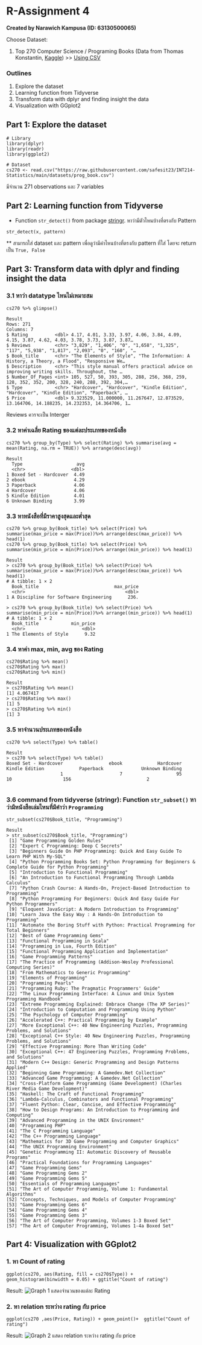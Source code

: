 # R-Assignment 4

**Created by Narawich Kampusa (ID: 63130500065)**

Choose Dataset:
1. Top 270 Computer Science / Programing Books (Data from Thomas Konstantin, [Kaggle](https://www.kaggle.com/thomaskonstantin/top-270-rated-computer-science-programing-books)) >> [Using CSV](https://raw.githubusercontent.com/safesit23/INT214-Statistics/main/datasets/prog_book.csv)

### Outlines
1. Explore the dataset
2. Learning function from Tidyverse
3. Transform data with dplyr and finding insight the data
4. Visualization with GGplot2

## Part 1: Explore the dataset

```
# Library
library(dplyr)
library(readr)      
library(ggplot2)

# Dataset
cs270 <- read.csv("https://raw.githubusercontent.com/safesit23/INT214-Statistics/main/datasets/prog_book.csv")
```
มีจำนวน 271 observations และ 7 variables

## Part 2: Learning function from Tidyverse
- Function `str_detect()` from package [stringr](https://www.rdocumentation.org/packages/stringr/versions/1.4.0). หาว่ามีตัวไหนบ้างที่ตรงกับ Pattern
```
str_detect(x, pattern)
```
** สามารถใส่ dataset และ pattern เพื่อดูว่ามีค่าไหนบ้างที่ตรงกับ pattern ที่ใส่ โดยจะ return เป็น `True, False`

## Part 3: Transform data with dplyr and finding insight the data
### 3.1 หาว่า datatype ไหนไม่เหมาะสม
```
cs270 %>% glimpse()
```
```
Result
Rows: 271
Columns: 7
$ Rating          <dbl> 4.17, 4.01, 3.33, 3.97, 4.06, 3.84, 4.09, 4.15, 3.87, 4.62, 4.03, 3.78, 3.73, 3.87, 3.87…
$ Reviews         <chr> "3,829", "1,406", "0", "1,658", "1,325", "117", "5,938", "1,817", "2,093", "0", "160", "…
$ Book_title      <chr> "The Elements of Style", "The Information: A History, a Theory, a Flood", "Responsive We…
$ Description     <chr> "This style manual offers practical advice on improving writing skills. Throughout, the …
$ Number_Of_Pages <int> 105, 527, 50, 393, 305, 288, 256, 368, 259, 128, 352, 352, 200, 328, 240, 288, 392, 304,…
$ Type            <chr> "Hardcover", "Hardcover", "Kindle Edition", "Hardcover", "Kindle Edition", "Paperback", …
$ Price           <dbl> 9.323529, 11.000000, 11.267647, 12.873529, 13.164706, 14.188235, 14.232353, 14.364706, 1…
```
Reviews ควรจะเป็น Interger

### 3.2 หาค่าเฉลี่ย Rating ของแต่ละประเภทของหนังสือ
```
cs270 %>% group_by(Type) %>% select(Rating) %>% summarise(avg = mean(Rating, na.rm = TRUE)) %>% arrange(desc(avg))
```
```
Result
  Type                    avg
  <chr>                 <dbl>
1 Boxed Set - Hardcover  4.49
2 ebook                  4.29
3 Paperback              4.06
4 Hardcover              4.06
5 Kindle Edition         4.01
6 Unknown Binding        3.99
```

### 3.3 หาหนังสือที่มีราคาสูงสุดและต่ำสุด
```
cs270 %>% group_by(Book_title) %>% select(Price) %>% summarise(max_price = max(Price))%>% arrange(desc(max_price)) %>% head(1)
cs270 %>% group_by(Book_title) %>% select(Price) %>% summarise(min_price = min(Price))%>% arrange((min_price)) %>% head(1)
```
```
Result
> cs270 %>% group_by(Book_title) %>% select(Price) %>% summarise(max_price = max(Price))%>% arrange(desc(max_price)) %>% head(1)
# A tibble: 1 × 2
  Book_title                            max_price
  <chr>                                     <dbl>
1 A Discipline for Software Engineering      236.

> cs270 %>% group_by(Book_title) %>% select(Price) %>% summarise(min_price = min(Price))%>% arrange((min_price)) %>% head(1)
# A tibble: 1 × 2
  Book_title            min_price
  <chr>                     <dbl>
1 The Elements of Style      9.32
```

### 3.4 หาค่า max, min, avg ของ Rating
```
cs270$Rating %>% mean()
cs270$Rating %>% max()
cs270$Rating %>% min()
```
```
Result
> cs270$Rating %>% mean()
[1] 4.067417
> cs270$Rating %>% max()
[1] 5
> cs270$Rating %>% min()
[1] 3
```

### 3.5 หาจำนวนประเภทของหนังสือ
```
cs270 %>% select(Type) %>% table()
```
```
Result
> cs270 %>% select(Type) %>% table()
Boxed Set - Hardcover                 ebook             Hardcover        Kindle Edition             Paperback              Unknown Binding 
                    1                     7                    95                    10                   156                            2 
                    
```

### 3.6 command from tidyverse (stringr): Function ``str_subset()`` หาว่ามีหนังสือเล่มไหนที่มีคำว่า ``Programming``
```
str_subset(cs270$Book_title, "Programming")
```
```
Result
> str_subset(cs270$Book_title, "Programming")
 [1] "Game Programming Golden Rules"                                                                         
 [2] "Expert C Programming: Deep C Secrets"                                                                  
 [3] "Beginners Guide On PHP Programming: Quick And Easy Guide To Learn PHP With My-SQL"                     
 [4] "Python Programming Books Set: Python Programming for Beginners & Complete Guide for Python Programming"
 [5] "Introduction to Functional Programming"                                                                
 [6] "An Introduction to Functional Programming Through Lambda Calculus"                                     
 [7] "Python Crash Course: A Hands-On, Project-Based Introduction to Programming"                            
 [8] "Python Programming For Beginners: Quick And Easy Guide For Python Programmers"                         
 [9] "Eloquent JavaScript: A Modern Introduction to Programming"                                             
[10] "Learn Java the Easy Way : A Hands-On Introduction to Programming"                                      
[11] "Automate the Boring Stuff with Python: Practical Programming for Total Beginners"                      
[12] "Best of Game Programming Gems"                                                                         
[13] "Functional Programming in Scala"                                                                       
[14] "Programming in Lua, Fourth Edition"                                                                    
[15] "Functional Programming Application and Implementation"                                                 
[16] "Game Programming Patterns"                                                                             
[17] "The Practice of Programming (Addison-Wesley Professional Computing Series)"                            
[18] "From Mathematics to Generic Programming"                                                               
[19] "Elements of Programming"                                                                               
[20] "Programming Pearls"                                                                                    
[21] "Programming Ruby: The Pragmatic Programmers' Guide"                                                    
[22] "The Linux Programming Interface: A Linux and Unix System Programming Handbook"                         
[23] "Extreme Programming Explained: Embrace Change (The XP Series)"                                         
[24] "Introduction to Computation and Programming Using Python"                                              
[25] "The Psychology of Computer Programming"                                                                
[26] "Accelerated C++: Practical Programming by Example"                                                     
[27] "More Exceptional C++: 40 New Engineering Puzzles, Programming Problems, and Solutions"                 
[28] "Exceptional C++ Style: 40 New Engineering Puzzles, Programming Problems, and Solutions"                
[29] "Effective Programming: More Than Writing Code"                                                         
[30] "Exceptional C++: 47 Engineering Puzzles, Programming Problems, and Solutions"                          
[31] "Modern C++ Design: Generic Programming and Design Patterns Applied"                                    
[32] "Beginning Game Programming: A Gamedev.Net Collection"                                                  
[33] "Advanced Game Programming: A Gamedev.Net Collection"                                                   
[34] "Cross-Platform Game Programming (Game Development) (Charles River Media Game Development)"             
[35] "Haskell: The Craft of Functional Programming"                                                          
[36] "Lambda-Calculus, Combinators and Functional Programming"                                               
[37] "Fluent Python: Clear, Concise, and Effective Programming"                                              
[38] "How to Design Programs: An Introduction to Programming and Computing"                                  
[39] "Advanced Programming in the UNIX Environment"                                                          
[40] "Programming PHP"                                                                                       
[41] "The C Programming Language"                                                                            
[42] "The C++ Programming Language"                                                                          
[43] "Mathematics for 3D Game Programming and Computer Graphics"                                             
[44] "The UNIX Programming Environment"                                                                      
[45] "Genetic Programming II: Automatic Discovery of Reusable Programs"                                      
[46] "Practical Foundations for Programming Languages"                                                       
[47] "Game Programming Gems"                                                                                 
[48] "Game Programming Gems 2"                                                                               
[49] "Game Programming Gems 5"                                                                               
[50] "Essentials of Programming Languages"                                                                   
[51] "The Art of Computer Programming, Volume 1: Fundamental Algorithms"                                     
[52] "Concepts, Techniques, and Models of Computer Programming"                                              
[53] "Game Programming Gems 6"                                                                               
[54] "Game Programming Gems 4"                                                                               
[55] "Game Programming Gems 3"                                                                               
[56] "The Art of Computer Programming, Volumes 1-3 Boxed Set"                                                
[57] "The Art of Computer Programming, Volumes 1-4a Boxed Set" 
```

## Part 4: Visualization with GGplot2
### 1. หา Count of rating
```
ggplot(cs270, aes(Rating, fill = cs270$Type)) + geom_histogram(binwidth = 0.05) + ggtitle("Count of rating")
```
Result:
![Graph 1](Rplot.png)
แสดงจำนวนของแต่ละ Rating

### 2. หา relation ระหว่าง rating กับ price
```
ggplot(cs270 ,aes(Price, Rating)) + geom_point()+  ggtitle("Count of rating")
```
Result:
![Graph 2](Rplot02.png)
แสดง relation ระหว่าง rating กับ price
